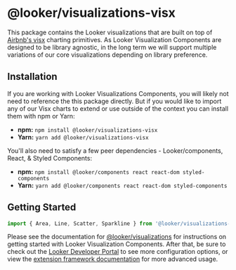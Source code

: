 # @looker/visualizations-visx

This package contains the Looker visualizations that are built on top of [Airbnb's visx](https://airbnb.io/visx/) charting primitives.
As Looker Visualization Components are designed to be library agnostic, in the long term we will support multiple variations of our core visualizations depending on library preference.

## Installation

If you are working with Looker Visualizations Components, you will likely not need to reference the this package directly. But if you would like to import any of our Visx charts to extend or use outside of the context you can install them with npm or Yarn:

- **npm:** `npm install @looker/visualizations-visx`
- **Yarn:** `yarn add @looker/visualizations-visx`

You'll also need to satisfy a few peer dependencies - Looker/components, React, & Styled Components:

- **npm:** `npm install @looker/components react react-dom styled-components`
- **Yarn:** `yarn add @looker/components react react-dom styled-components`

## Getting Started

```jsx
import { Area, Line, Scatter, Sparkline } from '@looker/visualizations-visx'
```

Please see the documentation for [@looker/visualizations](https://github.com/looker-open-source/components/tree/main/packages/visualizations) for instructions on getting started with Looker Visualization Components. After that, be sure to check out the [Looker Developer Portal](https://developers.looker.com/components/visualization-components) to see more configuration options, or view the [extension framework documentation](https://cloud.google.com/looker/docs/data-modeling/extension-framework/vis-components) for more advanced usage.
